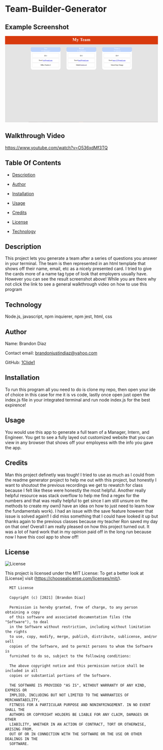 # Team-Builder-Generator

## Example Screenshot
![Result-Screenshot](Example-Team.jpg "result pic")

## Walkthrough Video

https://www.youtube.com/watch?v=O536xdMf3TQ

## Table Of Contents
  
* [Description](#Description)
  
* [Author](#Author)
  
* [Installation](#Installation)
  
* [Usage](#Usage)
  
* [Credits](#Credits)
  
* [License](#License)
  
* [Technology](#Technology)
  
## Description
  
This project lets you generate a team after a series of questions you answer in your terminal. The team is then represented in an html template that shows off their name, email, etc as a nicely presented card. I tried to give the cards more of a name tag type of look that employers usually have. However you can see the result screenshot above! While you are there why not click the link to see a general walkthrough video on how to use this program
  
## Technology
  
Node.js, javascript, npm inquierer, npm jest, html, css
  
## Author
  
Name: Brandon Diaz
  
Contact email: brandonjustindiaz@yahoo.com
  
GitHub: [1Clide1](https://github.com/1Clide1) 

  
## Installation
  
To run this program all you need to do is clone my repo, then open your ide of choice in this case for me it is vs code, lastly once open just open the index.js file in your integrated terminal and run node index.js for the best expirence!
  
## Usage
  
You would use this app to generate a full team of a Manager, Intern, and Engineer. You get to see a fully layed out customized website that you can view in any browser that shows off your employess with the info you gave the app.
  
## Credits
  
Man this project definetly was tough! I tried to use as much as I could from the readme generator project to help me out with this project, but honestly I want to shoutout the previous recordings we get to rewatch for class because I felt like these were honestly the most helpful. Another really helpful resource was stack overflow to help me find a regex for the numbers and that was really helpful to get since I am still unsure on the methods to create my own(I have an idea on how to just need to learn how the fundamentals work). I had an issue with the save feature however that issue is solved again!! I did miss something that I could have looked it up but thanks again to the previous classes because my teacher Ron saved my day on that one! Overall I am really pleased on how this project turned out. It was a lot of hard work that in my opinion paid off in the long run because now I have this cool app to show off!
  
## License
  
![License](https://img.shields.io/static/v1?label=license&message=MIT&color=yellow) 

  
This project is licensed under the MIT License: To get a better look at [License] visit (https://choosealicense.com/licenses/mit/).
  

      MIT License

      Copyright (c) [2021] [Brandon Diaz]
      
      Permission is hereby granted, free of charge, to any person obtaining a copy
      of this software and associated documentation files (the "Software"), to deal
      in the Software without restriction, including without limitation the rights
      to use, copy, modify, merge, publish, distribute, sublicense, and/or sell
      copies of the Software, and to permit persons to whom the Software is
      furnished to do so, subject to the following conditions:
      
      The above copyright notice and this permission notice shall be included in all
      copies or substantial portions of the Software.
      
      THE SOFTWARE IS PROVIDED "AS IS", WITHOUT WARRANTY OF ANY KIND, EXPRESS OR
      IMPLIED, INCLUDING BUT NOT LIMITED TO THE WARRANTIES OF MERCHANTABILITY,
      FITNESS FOR A PARTICULAR PURPOSE AND NONINFRINGEMENT. IN NO EVENT SHALL THE
      AUTHORS OR COPYRIGHT HOLDERS BE LIABLE FOR ANY CLAIM, DAMAGES OR OTHER
      LIABILITY, WHETHER IN AN ACTION OF CONTRACT, TORT OR OTHERWISE, ARISING FROM,
      OUT OF OR IN CONNECTION WITH THE SOFTWARE OR THE USE OR OTHER DEALINGS IN THE
      SOFTWARE.
   
